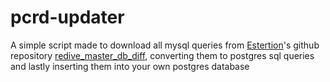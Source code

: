 # pcrd-updater

A simple script made to download all mysql queries from [Estertion](https://github.com/esterTion)'s github repository [redive_master_db_diff](https://github.com/esterTion/redive_master_db_diff), converting them to postgres sql queries and lastly inserting them into your own postgres database
